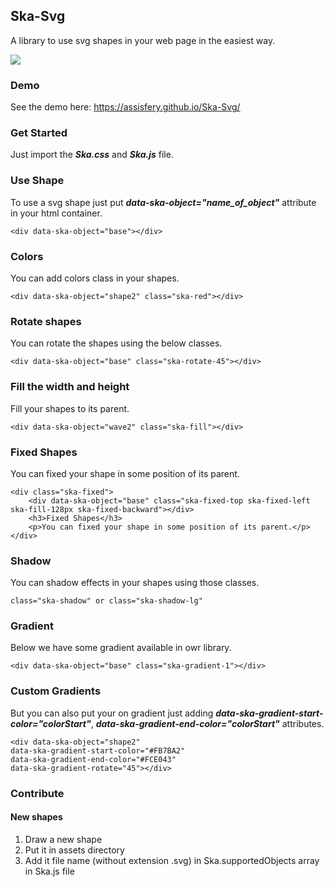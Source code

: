 
##  Ska-Svg  
A library to use svg shapes in your web page in the easiest way.

[![](https://data.jsdelivr.com/v1/package/gh/assisfery/Ska-Svg/badge)](https://www.jsdelivr.com/package/gh/assisfery/Ska-Svg)

### Demo
See the demo here: https://assisfery.github.io/Ska-Svg/

### Get Started
Just import the  **_Ska.css_**  and  **_Ska.js_**  file.

### Use Shape
To use a svg shape just put  **_data-ska-object="name_of_object"_**  attribute in your html container.
```
<div data-ska-object="base"></div>
```

### Colors
You can add colors class in your shapes.
```
<div data-ska-object="shape2" class="ska-red"></div>
```

### Rotate shapes
You can rotate the shapes using the below classes.
```
<div data-ska-object="base" class="ska-rotate-45"></div>
```

### Fill the width and height
Fill your shapes to its parent.
```
<div data-ska-object="wave2" class="ska-fill"></div>
```

### Fixed Shapes
You can fixed your shape in some position of its parent.
```
<div class="ska-fixed">
	<div data-ska-object="base" class="ska-fixed-top ska-fixed-left ska-fill-128px ska-fixed-backward"></div>
	<h3>Fixed Shapes</h3>
	<p>You can fixed your shape in some position of its parent.</p>	
</div>
```

### Shadow
You can shadow effects in your shapes using those classes.
```
class="ska-shadow" or class="ska-shadow-lg"
```

### Gradient
Below we have some gradient available in owr library.
```
<div data-ska-object="base" class="ska-gradient-1"></div>
```

### Custom Gradients
But you can also put your on gradient just adding  **_data-ska-gradient-start-color="colorStart"_**,  **_data-ska-gradient-end-color="colorStart"_**  attributes.
```
<div data-ska-object="shape2"
data-ska-gradient-start-color="#FB7BA2"
data-ska-gradient-end-color="#FCE043"
data-ska-gradient-rotate="45"></div>
```

### Contribute

#### New shapes
 1. Draw a new shape
 2. Put it in assets directory
 3. Add it file name (without extension .svg) in Ska.supportedObjects array in Ska.js
    file
